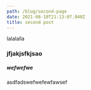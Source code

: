 ```yaml
---
path: /blog/second-page
date: 2021-08-10T21:13:07.040Z
title: second post
---
```

lalalalla

### jfjakjsfkjsao

##### wefwefwe

asdfadswefwefewfawsef